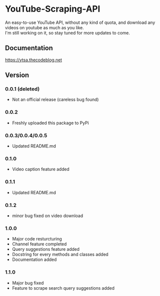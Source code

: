 # YouTube-Scraping-API
An easy-to-use YouTube API, without any kind of quota, and download any videos on youtube as much as you like. <br />
I'm still working on it, so stay tuned for more updates to come.

## Documentation
https://ytsa.thecodeblog.net

## Version

### 0.0.1 (deleted)
- Not an official release (careless bug found)

### 0.0.2
- Freshly uploaded this package to PyPi

### 0.0.3/0.0.4/0.0.5
- Updated README.md


### 0.1.0
- Video caption feature added

### 0.1.1
- Updated README.md

### 0.1.2
- minor bug fixed on video download

### 1.0.0
- Major code resturcturing
- Channel feature completed
- Query suggestions feature added
- Docstring for every methods and classes added
- Documentation added

### 1.1.0
- Major bug fixed
- Feature to scrape search query suggestions added
